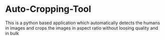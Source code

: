 # Auto-Cropping-Tool
This is a python based application which automatically detects the humans in images and crops the images in aspect ratio without loosing quality and in bulk
